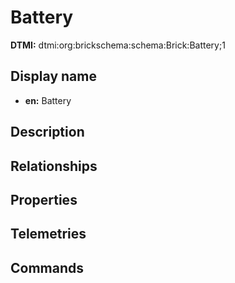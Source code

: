 # Battery
**DTMI:** dtmi:org:brickschema:schema:Brick:Battery;1
## Display name
- **en:** Battery
## Description
## Relationships
## Properties
## Telemetries
## Commands
